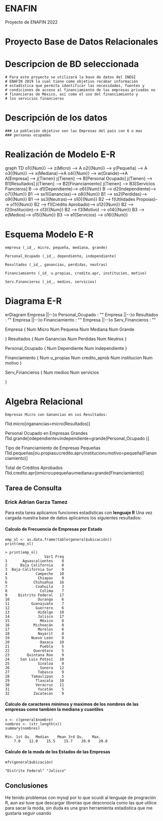 # ENAFIN
Proyecto de ENAFIN 2022

# Proyecto Base de Datos Relacionales
# Descripcion de BD seleccionada
    # Para este proyecto se utilizará la base de datos del INEGI
    # ENAFIN 2019 la cual tiene como objetivo recabar información
    # estadística que permita identificar las necesidades, fuentes y
    # condiciones de acceso al financiamiento de las empresas privadas no
    # financieras de México, así como el uso del financiamiento y
    # los servicios financieros

# Descripción de los datos
    ### La población objetivo son las Empresas del país con 6 o mas 
    ### personas ocupadas

# Realización de Modelo E-R
graph TD
    o1{{Num}} --> z(Micro) --> A 
    o2{{Num}} --> y(Pequeña) --> A
    o3{{Num}} --> x(Mediana)-->A 
    o4{{Num}} --> w(Grande)-->A   
    A[Empresa] --> j{Tienen} 
    j{Tienen} --> B[Personal Ocupado]
    j{Tienen} --> B1[Resultados]
    j{Tienen} --> B2[Financiamiento]
    j{Tienen} --> B3[Servicios Fiancieros]
    B --> d1(Dependiente)--> o6{{Num}}
    B --> d2(Independiente)--> o7{{Num}}
    B1 --> ss1(Ganancias)--> o8{{Num}}
    B1 --> ss2(Perdidas)--> o9{{Num}}
    B1 --> ss3(Neutras)--> o10{{Num}}
    B2 --> f(Utilidades Propoias)--> o11{{Num}}
    B2 --> f1(Crédito Aprobado)--> o12{{Num}}
    B2 --> f2(Institución)--> o13{{Num}}
    B2 --> f3(Motivo) --> o14{{Num}}
    B3 --> e(Medios)--> o15{{Num}}
    B3 --> e1(Servicios) --> o16{{Num}}

# Esquema Modelo E-R

    empresa (_id_, micro, pequeña, mediana, grande)

    Personal_Ocupado (_id_, dependiente, independiente)

    Resultados (_id_, ganancias, perdidas, neutras)

    Financiamiento (_id_ u.propias, credito.apr, institucion, motivo)

    Serv.Financieros (_id_, medios, servicios)

# Diagrama E-R
erDiagram
Empresa ||--}o Personal_Ocupado : ""
Empresa ||--}o Resultados : ""
Empresa ||--}o Financiamiento : ""
Empresa ||--}o Serv_Financieros : ""

 Empresa {
    Num Micro
    Num Pequena
    Num Mediana
    Num Grande

  }
  Resultados {
    Num Ganancias
    Num Perdidas
    Num Neutros
  }

  Personal_Ocupado {
    Num Dependiente
    Num Independiente
  }

Financiamiento {
    Num u_propias
    Num credito_aprob
    Num institucion
    Num motivo
  }

Serv_Financieros {
    Num medios
    Num servicios

  }


# Algebra Relacional

    Empresas Micro con Ganancias en sus Resultados:
Πid.micro[σganancias=micro(Resultados)]

Personal Ocupado en Empresas Grandes
Πid.grande[σdependiente∪independiente=grande(Personal_Ocupado )]

Tipo de Financiamiento de Empresas Pequeñas
Πid.pequeñas[σu.propias∪credito.apr∪institucion∪motivo=pequeña(Fiananciamiento)]

Total de Créditos Aprobados
Πid.credito.apr[σmicro∪pequeña∪mediana∪grande(Financiamiento)]


## Tarea de Consulta 
### Erick Adrian Garza Tamez

Para esta tarea aplicamos funciones estadisticas con **lenguaje R**
Una vez cargada nuestra base de datos aplicamos los siguientes resultados:  
#### Calculo de Frecuencia de Empresas por Estado
~~~
emp_nl <- as.data.frame(table(general$ubicación))
print(emp_nl)
~~~  
~~~
> print(emp_nl)
                  Var1 Freq
1       Aguascalientes    8
2      Baja California    8
3  Baja California Sur    9
4             Campeche   10
5              Chiapas    9
6            Chihuahua   16
7             Coahuila    3
8               Colima    7
9     Distrito Federal   17
10             Durango    6
11          Guanajuato    7
12            Guerrero    6
13             Hidalgo   10
14             Jalisco   17
15              México    8
16           Michoacán    8
17             Morelos    6
18             Nayarit    8
19          Nuevo León    8
20              Oaxaca   10
21              Puebla    5
22           Querétaro    5
23        Quintana Roo    9
24     San Luis Potosí   10
25             Sinaloa    9
26              Sonora   12
27             Tabasco    9
28          Tamaulipas    5
29            Tlaxcala   10
30            Veracruz   11
31             Yucatán    5
32           Zacatecas    9
~~~  

#### Calculo de caracteres minimos y maximos de los nombres de las empresas como tambien la mediana y cuantiles
~~~
x <- c(general$nombre)
nombres <- (str_length(x))
summary(nombres)
~~~  
~~~
Min. 1st Qu.  Median    Mean 3rd Qu.    Max. 
    7.0    12.0    15.5    15.7    20.0    20.0 
~~~  
#### Calculo de la moda de los Estados de las Empresas
~~~
mfv(general$ubicación)
~~~  
~~~
"Distrito Federal" "Jalisco" 
~~~  

## Conclusiones
He tenido problemas con mysql por lo que ocuidi al lenguaje de progración R, aun asi tuve que descargar librerias que desconocía como las que utilice para sacar la moda, sin duda es una gran herramienta estadistica que me gustaría seguir usando